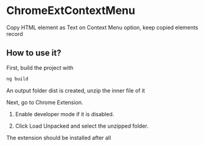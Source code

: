 # ChromeExtContextMenu

Copy HTML element as Text on Context Menu option, keep copied elements record

## How to use it?

First, build the project with
```javascript
ng build
```
An output folder dist is created, unzip the inner file of it

Next, go to Chrome Extension. 

1.  Enable developer mode if it is disabled.

2.  Click Load Unpacked and select the unzipped folder.

The extension should be installed after all
